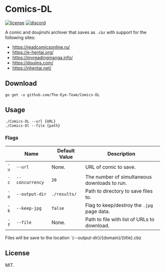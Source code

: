 # Comics-DL
[![license](https://img.shields.io/github/license/The-Eye-Team/Comics-DL.svg)](https://github.com/The-Eye-Team/Comics-DL/blob/master/LICENSE)
[![discord](https://img.shields.io/discord/302796547656253441.svg)](https://discord.gg/the-eye)

A comic and doujinshi archiver that saves as `.cbz` with support for the following sites:

- https://readcomicsonline.ru/
- https://e-hentai.org/
- https://myreadingmanga.info/
- https://doujins.com/
- https://nhentai.net/

## Download
```
go get -u github.com/The-Eye-Team/Comics-DL
```

## Usage
```
./Comics-DL --url {URL}
./Comics-Dl --file {path}
```

### Flags
|      | Name | Default Value | Description |
|------|------|---------------|-------------|
| `-u` | `--url` | None. | URL of comic to save. |
| `-c` | `--concurrency` | `20` | The number of simultaneous downloads to run. |
| `-o` | `--output-dir` | `./results/` | Path to directory to save files to. |
| `-k` | `--keep-jpg` | `false` | Flag to keep/destroy the `.jpg` page data. |
| `-f` | `--file` | None. | Path to file with list of URLs to download. |

Files will be save to the location `{--output-dir}/{domain}/{title}.cbz

## License
MIT.
